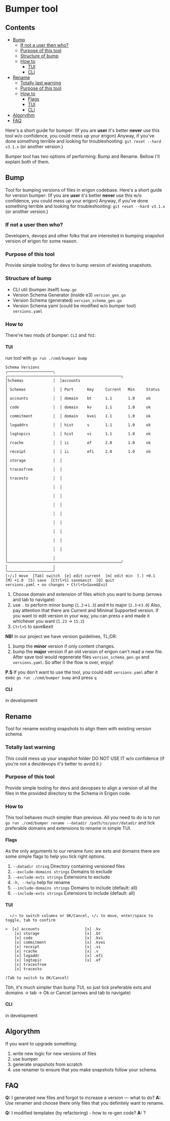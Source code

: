 # Bumper tool

## Contents

- [Bump](#bump)
    - [If not a user then who?](#if-not-a-user-then-who)
    - [Purpose of this tool](#purpose-of-this-tool)
    - [Structure of bump](#structure-of-bump)
    - [How to](#how-to)
        - [TUI](#tui)
        - [CLI](#cli)
- [Rename](#rename)
    - [Totally last warning](#totally-last-warning)
    - [Purpose of this tool](#purpose-of-this-tool-1)
    - [How to](#how-to-1)
        - [Flags](#flags)
        - [TUI](#tui-1)
        - [CLI](#cli-1)
- [Algorythm](#algorythm)
- [FAQ](#faq)

Here's a short guide for bumper: (If you are **user** it's better **never** use this tool w/o confidence, you could mess
up your erigon)
Anyway, if you've done something terrible and looking for troubleshooting:
`git reset --hard v3.1.x` (or another version.)

Bumper tool has two options of performing: Bump and Rename. Bellow I'll explain both of them.

## Bump

Tool for bumping versions of files in erigon codebase.
Here's a short guide for version bumper: (If you are **user** it's better **never** use this w/o confidence, you could
mess up your erigon)
Anyway, if you've done something terrible and looking for troubleshooting:
`git reset --hard v3.1.x` (or another version.)

### If not a user then who?

Developers, devops and other folks that are interested in bumping snapshot version of erigon for some reason.

### Purpose of this tool

Provide simple tooling for devs to bump version of existing snapshots.

### Structure of bump

- CLI util (bumper itself) `bump.go`
- Version Schema Generator (inside e3) `version_gen.go`
- Version Schema (generated) `version_schema_gen.go`
- Version Schema yaml (could be modified w/o bumper tool) `versions.yaml`

### How to

There're two mods of bumper: `CLI` and `TUI`:

#### TUI

run tool with `go run ./cmd/bumper bump`

```
Schema Versions                                                                                                     
╭────────────────────╮  ╭──────────────────────────────────────────────────╮                                        
│Schemas             │  │accounts                                          │                                        
│ Schemas            │  │ Part      Key     Current   Min     Status       │                                        
│ accounts           │  │ domain    bt      1.1       1.0     ok           │                                        
│ code               │  │ domain    kv      1.1       1.0     ok           │                                        
│ commitment         │  │ domain    kvei    1.1       1.0     ok           │                                        
│ logaddrs           │  │ hist      v       1.1       1.0     ok           │                                        
│ logtopics          │  │ hist      vi      1.1       1.0     ok           │                                        
│ rcache             │  │ ii        ef      2.0       1.0     ok           │                                        
│ receipt            │  │ ii        efi     2.0       1.0     ok           │                                        
│ storage            │  │                                                  │                                        
│ tracesfrom         │  │                                                  │                                        
│ tracesto           │  │                                                  │                                        
│                    │  │                                                  │                                        
│                    │  │                                                  │                                        
│                    │  │                                                  │                                        
│                    │  │                                                  │                                        
│                    │  │                                                  │                                        
│                    │  │                                                  │                                        
│                    │  │                                                  │                                        
│                    │  │                                                  │                                        
│                    │  ╰──────────────────────────────────────────────────╯                                        
│                    │                                                                                              
╰────────────────────╯                                                                                              
[↑/↓] move  [Tab] switch  [e] edit current  [m] edit min  [.] +0.1  [M] +1.0  [S] save  [Ctrl+S] save&exit  [Q] quit
versions.yaml • no changes • Ctrl+S=Save&Exit                           
```

1. Choose domain and extension of files which you want to bump (arrows and tab to navigate)
2. use `.` to perform minor bump (`1.2`->`1.3`) and `M` to major (`2.3`->`3.0`) Also, pay attention that there are
   Current and Minimal Supported version. If you want to edit version in your way, you can press `e` and made it
   whichever you want (`1.23` -> `15.2`)
3. `Ctrl+S` to save&exit

**NB!** In our project we have version guidelines, TL;DR:

1. bump the **minor** version if only content changes.
2. bump the **major** version if an old version of erigon can't read a new file.
   After save tool would regenerate files `version_schema_gen.go` and `versions.yaml`. So after it the flow is over,
   enjoy!

**P.S**
If you don't want to use the tool, you could edit `versions.yaml` after it exec `go run ./cmd/bumper bump` and press `q`

#### CLI

in development

## Rename

Tool for rename existing snapshots to align them with existing version schema.

### Totally last warning

This could mess up your snapshot folder DO NOT USE IT w/o confidence (if you're not a dev/devops it's better to avoid
it.)

### Purpose of this tool

Provide simple tooling for devs and devopses to align a version of all the files in the provided directory to the Schema
in Erigon code.

### How to

This tool behaves much simpler than previous. All you need to do is to run
`go run ./cmd/bumper rename --datadir /path/to/your/datadir`
and tick preferable domains and extensions to rename in simple TUI.

#### Flags

As the only arguments to our rename func are exts and domains there are some simple flags to help you tick right
options.

1. `--datadir string`            Directory containing versioned files
2. `--exclude-domains strings`   Domains to exclude
3. `--exclude-exts strings`      Extensions to exclude
4. `-h, --help`                      help for rename
5. `--include-domains strings`   Domains to include (default: all)
6. `--include-exts strings`      Extensions to include (default: all)

#### TUI

```aiignore
  ←/→ to switch columns or OK/Cancel, ↑/↓ to move, enter/space to toggle, tab to confirm  
                                                                                          
>  [x] accounts                    [x] .kv
    [x] storage                    [x] .bt
    [x] code                       [x] .kvi
    [x] commitment                 [x] .kvei
    [x] receipt                    [x] .vi
    [x] rcache                     [x] .v
    [x] logaddr                    [x] .efi
    [x] logtopic                   [x] .ef
    [x] tracesfrom             
    [x] tracesto               

(Tab to switch to OK/Cancel)
```

Tbh, it's much simpler than bump TUI, so just tick preferable exts and domains -> tab -> Ok or Cancel (arrows and tab to
navigate)

#### CLI

in development

## Algorythm

If you want to upgrade something:

1. write new logic for new versions of files
2. use bumper
3. generate snapshots from scratch
4. use renamer to ensure that you make snapshots follow your schema.

## FAQ

**Q:** I generated new files and forgot to increase a version — what to do?
**A:** Use renamer and choose there only files that you definitely want to rename.

**Q:** I modified templates (by refactoring) - how to re-gen code?
**A:** ?
